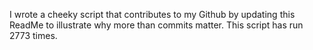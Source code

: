 I wrote a cheeky script that contributes to my Github by updating this ReadMe to illustrate why more than commits matter. This script has run 2773 times.